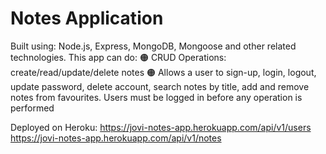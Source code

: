 # Notes Application

Built using: Node.js, Express, MongoDB, Mongoose and other related technologies.
This app can do:
🟠 CRUD Operations:
create/read/update/delete notes
🟠 Allows a user to sign-up, login, logout, update password, delete account, search notes by title, add and remove notes from favourites.
Users must be logged in before any operation is performed

Deployed on Heroku:
https://jovi-notes-app.herokuapp.com/api/v1/users
https://jovi-notes-app.herokuapp.com/api/v1/notes
